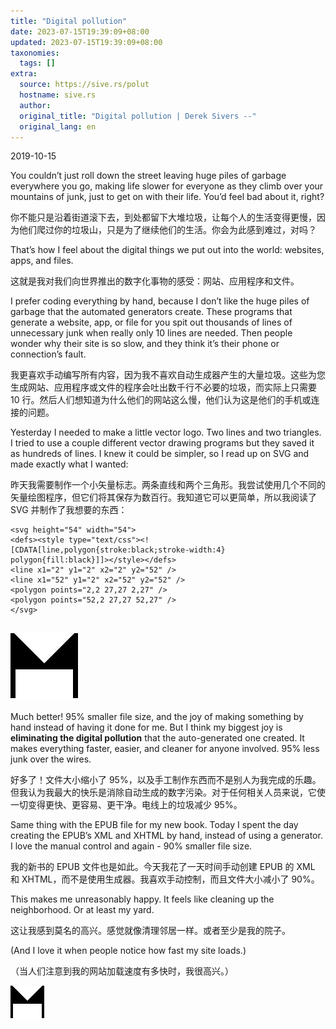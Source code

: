 ```yaml
---
title: "Digital pollution"
date: 2023-07-15T19:39:09+08:00
updated: 2023-07-15T19:39:09+08:00
taxonomies:
  tags: []
extra:
  source: https://sive.rs/polut
  hostname: sive.rs
  author: 
  original_title: "Digital pollution | Derek Sivers --"
  original_lang: en
---
```


2019-10-15

You couldn’t just roll down the street leaving huge piles of garbage everywhere you go, making life slower for everyone as they climb over your mountains of junk, just to get on with their life. You’d feel bad about it, right?  

你不能只是沿着街道滚下去，到处都留下大堆垃圾，让每个人的生活变得更慢，因为他们爬过你的垃圾山，只是为了继续他们的生活。你会为此感到难过，对吗？

That’s how I feel about the digital things we put out into the world: websites, apps, and files.  

这就是我对我们向世界推出的数字化事物的感受：网站、应用程序和文件。

I prefer coding everything by hand, because I don’t like the huge piles of garbage that the automated generators create. These programs that generate a website, app, or file for you spit out thousands of lines of unnecessary junk when really only 10 lines are needed. Then people wonder why their site is so slow, and they think it’s their phone or connection’s fault.  

我更喜欢手动编写所有内容，因为我不喜欢自动生成器产生的大量垃圾。这些为您生成网站、应用程序或文件的程序会吐出数千行不必要的垃圾，而实际上只需要 10 行。然后人们想知道为什么他们的网站这么慢，他们认为这是他们的手机或连接的问题。

Yesterday I needed to make a little vector logo. Two lines and two triangles. I tried to use a couple different vector drawing programs but they saved it as hundreds of lines. I knew it could be simpler, so I read up on SVG and made exactly what I wanted:  

昨天我需要制作一个小矢量标志。两条直线和两个三角形。我尝试使用几个不同的矢量绘图程序，但它们将其保存为数百行。我知道它可以更简单，所以我阅读了 SVG 并制作了我想要的东西：

```
<svg height="54" width="54">
<defs><style type="text/css"><![CDATA[line,polygon{stroke:black;stroke-width:4} polygon{fill:black}]]></style></defs>
<line x1="2" y1="2" x2="2" y2="52" />
<line x1="52" y1="2" x2="52" y2="52" />
<polygon points="2,2 27,27 2,27" />
<polygon points="52,2 27,27 52,27" />
</svg> 


```

![](HitMediaLogo-54.svg)

Much better! 95% smaller file size, and the joy of making something by hand instead of having it done for me. But I think my biggest joy is **eliminating the digital pollution** that the auto-generated one created. It makes everything faster, easier, and cleaner for anyone involved. 95% less junk over the wires.  

好多了！文件大小缩小了 95%，以及手工制作东西而不是别人为我完成的乐趣。但我认为我最大的快乐是消除自动生成的数字污染。对于任何相关人员来说，它使一切变得更快、更容易、更干净。电线上的垃圾减少 95%。

Same thing with the EPUB file for my new book. Today I spent the day creating the EPUB’s XML and XHTML by hand, instead of using a generator. I love the manual control and again - 90% smaller file size.  

我的新书的 EPUB 文件也是如此。今天我花了一天时间手动创建 EPUB 的 XML 和 XHTML，而不是使用生成器。我喜欢手动控制，而且文件大小减小了 90%。

This makes me unreasonably happy. It feels like cleaning up the neighborhood. Or at least my yard.  

这让我感到莫名的高兴。感觉就像清理邻居一样。或者至少是我的院子。

(And I love it when people notice how fast my site loads.)  

（当人们注意到我的网站加载速度有多快时，我很高兴。）

![](HitMediaLogo-54.png)
